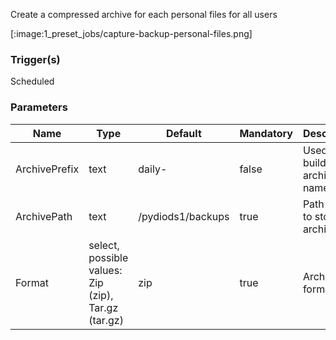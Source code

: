 
Create a compressed archive for each personal files for all users

[:image:1_preset_jobs/capture-backup-personal-files.png]

### Trigger(s)
Scheduled


### Parameters
|Name|Type|Default|Mandatory|Description|
|----|----|-------|---------|-----------|
|ArchivePrefix|text|daily-|false|Used to build archive name.|
|ArchivePath|text|/pydiods1/backups|true|Path where to store all archives.|
|Format|select, possible values: Zip (zip), Tar.gz (tar.gz)|zip|true|Archive format|


